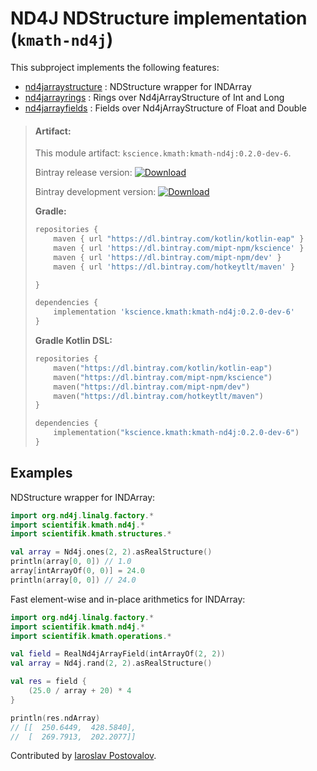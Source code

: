 # ND4J NDStructure implementation (`kmath-nd4j`)

This subproject implements the following features:

 - [nd4jarraystructure](src/commonMain/kotlin/kscience/kmath/operations/Algebra.kt) : NDStructure wrapper for INDArray
 - [nd4jarrayrings](src/commonMain/kotlin/kscience/kmath/structures/NDStructure.kt) : Rings over Nd4jArrayStructure of Int and Long
 - [nd4jarrayfields](src/commonMain/kotlin/kscience/kmath/structures/Buffers.kt) : Fields over Nd4jArrayStructure of Float and Double


> #### Artifact:
>
> This module artifact: `kscience.kmath:kmath-nd4j:0.2.0-dev-6`.
>
> Bintray release version:        [ ![Download](https://api.bintray.com/packages/mipt-npm/kscience/kmath-nd4j/images/download.svg) ](https://bintray.com/mipt-npm/kscience/kmath-nd4j/_latestVersion)
>
> Bintray development version:    [ ![Download](https://api.bintray.com/packages/mipt-npm/dev/kmath-nd4j/images/download.svg) ](https://bintray.com/mipt-npm/dev/kmath-nd4j/_latestVersion)
>
> **Gradle:**
>
> ```gradle
> repositories {
>     maven { url "https://dl.bintray.com/kotlin/kotlin-eap" }
>     maven { url 'https://dl.bintray.com/mipt-npm/kscience' }
>     maven { url 'https://dl.bintray.com/mipt-npm/dev' }
>     maven { url 'https://dl.bintray.com/hotkeytlt/maven' }
> 
> }
> 
> dependencies {
>     implementation 'kscience.kmath:kmath-nd4j:0.2.0-dev-6'
> }
> ```
> **Gradle Kotlin DSL:**
>
> ```kotlin
> repositories {
>     maven("https://dl.bintray.com/kotlin/kotlin-eap")
>     maven("https://dl.bintray.com/mipt-npm/kscience")
>     maven("https://dl.bintray.com/mipt-npm/dev")
>     maven("https://dl.bintray.com/hotkeytlt/maven")
> }
> 
> dependencies {
>     implementation("kscience.kmath:kmath-nd4j:0.2.0-dev-6")
> }
> ```

## Examples

NDStructure wrapper for INDArray:

```kotlin
import org.nd4j.linalg.factory.*
import scientifik.kmath.nd4j.*
import scientifik.kmath.structures.*

val array = Nd4j.ones(2, 2).asRealStructure()
println(array[0, 0]) // 1.0
array[intArrayOf(0, 0)] = 24.0
println(array[0, 0]) // 24.0
```

Fast element-wise and in-place arithmetics for INDArray:

```kotlin
import org.nd4j.linalg.factory.*
import scientifik.kmath.nd4j.*
import scientifik.kmath.operations.*

val field = RealNd4jArrayField(intArrayOf(2, 2))
val array = Nd4j.rand(2, 2).asRealStructure()

val res = field {
    (25.0 / array + 20) * 4
}

println(res.ndArray)
// [[  250.6449,  428.5840], 
//  [  269.7913,  202.2077]]
```

Contributed by [Iaroslav Postovalov](https://github.com/CommanderTvis).
